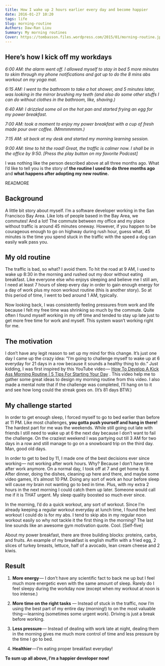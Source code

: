 ```yaml
---
title: How I wake up 2 hours earlier every day and become happier
date: 2016-01-27 10:20
tags: life
Slug: morning-routine
Authors: Daw-Ran Liou
Summary: My morning routines
Cover: https://tombasson.files.wordpress.com/2015/01/morning-routine.jpg
---
```


## Here’s how I kick off my workdays

_6:00 AM:
the alarm went off.
I allowed myself to stay in bed 5 more minutes to
skim through my phone notifications and
got up to do the 8 mins abs workout on my yoga mat._

_6:15 AM:
I went to the bathroom to take a hot shower,
and 5 minutes later, was looking in the mirror brushing
my teeth (and also do some other stuffs I can do
without clothes in the bathroom, like, shaving.)_

_6:40 AM:
I drizzled some oil on the hot pan and started
frying an egg for my power breakfast._

_7:00 AM:
took a moment to enjoy my power breakfast with
a cup of fresh made pour over coffee. (Mmmmmmm.)_

_7:15 AM:
sit back at my desk and started my morning learning session._

_9:00 AM:
time to hit the road! Great, the traffic is calmer now.
I shall be in the office by 9:50.
[Press the play button on my favorite Podcast]_

I was nothing like the person described above at all three months ago.
What I’d like to tell you is the story of __the routine I used to do
three months ago__ and __what happens after adopting my new routine.__

READMORE

## Background

A little bit story about myself.
I’m a software developer working in the San Francisco Bay Area.
Like lots of people based in the Bay Area, we commutes!
And a lot!
The commute between my office and my place without traffic is
around 45 minutes oneway.
However, if you happen to be courageous enough to go on highway
during rush hour, guess what,
45 minutes is the time you spend stuck in the traffic with the
speed a dog can easily walk pass you.

## My old routine

The traffic is bad, so what? I avoid them.
To hit the road at 9 AM, I used to wake up 8:30 in the morning and
rushed out my door without eating breakfast.
Like everyone else who enjoys sleeping and believe me I still am,
I need at least 7 hours of sleep every day in order to gain enough
energy for a day of work plus my noon workout routine (this is another story).
So at this period of time, I went to bed around 1 AM, typically.

Now looking back, I was consistently feeling pressures from
work and life because I felt my free time was shrinking so much by the commute.
Quite often I found myself working in my off time and
tended to stay up late just to get more free time for work and myself.
This system wasn’t working right for me.

## The motivation

I don’t have any legit reason to set up my mind for this change.
It’s just one day I came up the crazy idea:
“I’m going to challenge myself to wake up at 6 everyday for
21 days in a row because it sounds a healthy thing to do.”
Just kidding, I was first inspired by this YouTube video —
[How To Develop A Kick Ass Morning Routine | 5 Tips For Starting Your Day](
https://www.youtube.com/watch?v=jjDmhNBtEfU)
. This video help me to gather some great ideas to design
my morning routine from this video.
I also made a mental note that if the challenge was completed,
I’ll hang on to it and see how long could the streak goes on. (It’s 81 days BTW.)

## My challenge started

In order to get enough sleep,
I forced myself to go to bed earlier than before at 11 PM.
Like most challenges, __you gotta push yourself and hang in there!__
The hardest part for me was the weekends.
While still going out late with friends I still need to wake up at 6
the next day because I don’t want to fail the challenge.
On the craziest weekend I was partying out till 3 AM for
two days in a row and still manage to go on a snowboard trip on the third day.
Man, good old days.

In order to get to bed by 11,
I made one of the best decisions ever since working —
not working after work hours.
Why?
Because I don’t have time after work anymore.
On a normal day, I took off at 7 and get home by 8.
After dinner, doing the dishes, cleaning up here and there,
and maybe some video games, it’s almost 10 PM.
Doing any sort of work an hour before sleep will
cause my brain not wanting go to bed in time.
Plus, with my extra 2 hours in the next morning I could catch them up later.
Someone would call me if it is THAT urgent.
My sleep quality boosted so much ever since.

In the morning, I’d do a quick workout, any sort of workout.
Since I’m already keeping a regular workout everyday at lunch time,
I found the best workout I could do is for my abs.
I tend to skip abs in my regular noon workout easily so
why not tackle it the first thing in the morning?
The last line sounds like an awesome gym motivation quote. Cool. [Self-five]

About my power breakfast,
there are three building blocks: proteins, carbs, and fruits.
An example of my breakfast is english muffin with a fried egg,
2 slices of turkey breasts, lettuce, half of a avocado,
lean cream cheese and 2 kiwis.

## Result

1. __More energy__ —
I don’t have any scientific fact to back me up but
I feel much more energetic even with the same amount of sleep.
Rarely do I feel sleepy during the workday now
(except when my workout at noon is too intense.)

2. __More time on the right tasks__ —
Instead of stuck in the traffic,
now I’m using the best part of my entire day (morning!)
to on the most valuable thing — learning (sometimes some urgent work).
Driving is just a break before working.

3. __Less pressure__ —
Instead of dealing with work late at night,
dealing them in the morning gives me much more control of time and
less pressure by the time I go to bed.

4. __Healthier__ — I’m eating proper breakfast everyday!

__To sum up all above, I’m a happier developer now!__
